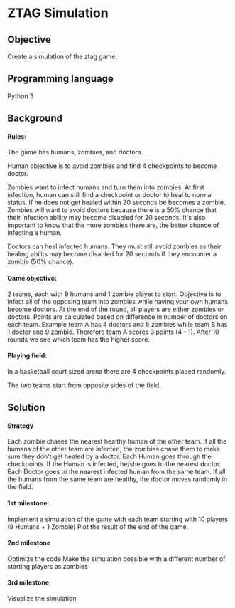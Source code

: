 # ZTAG Simulation

## Objective
Create a simulation of the ztag game.

## Programming language
Python 3

## Background
#### Rules:
The game has humans, zombies, and doctors.

Human objective is to avoid zombies and find 4 checkpoints to become doctor.

Zombies want to infect humans and turn them into zombies. At first infection, human can still find a checkpoint or doctor to heal to normal status. If he does not get healed within 20 seconds be becomes a zombie. Zombies will want to avoid doctors because there is a 50% chance that their infection ability may become disabled for 20 seconds. It's also important to know that the more zombies there are,  the better chance of infecting a human. 

Doctors can heal infected humans. They must still avoid zombies as their healing abilits may become disabled for 20 seconds if they encounter a zombie (50% chance).


#### Game objective:
2 teams, each with 9 humans and 1 zombie player to start. Objective is to infect all of the opposing team into zombies while having your own humans become doctors. At the end of the round, all players are either zombies or doctors. Points are calculated based on difference in number of doctors on each team.  Example team A has 4 doctors and 6 zombies while team B has 1 doctor and 9 zombie. Therefore team A scores 3 points (4 - 1). After 10 rounds we see which team has the higher score.

#### Playing field:
In a basketball court sized arena there are 4 checkpoints placed randomly.

The two teams start from opposite sides of the field.


## Solution
#### Strategy
Each zombie chases the nearest healthy human of the other team. If all the humans of the other team are infected, the zombies chase them to make sure they don't get healed by a doctor.
Each Human goes through the checkpoints. If the Human is infected, he/she goes to the nearest doctor.
Each Doctor goes to the nearest infected human from the same team. If all the humans from the same team are healthy, the doctor moves randomly in the field.

#### 1st milestone:
Implement a simulation of the game with each team starting with 10 players (9 Humans + 1 Zombie)
Plot the result of the end of the game.

#### 2nd milestone
Optimize the code
Make the simulation possible with a different number of starting players as zombies

#### 3rd milestone
Visualize the simulation







